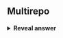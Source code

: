## Multirepo
<details>
<summary><b>Reveal answer</b></summary>
One repo per services - any comit triggers the production of a single service<br><img src="../../../../../media/paste-909e65894f64d79da58c0db2709e2967110537bf.jpg">
</details>
